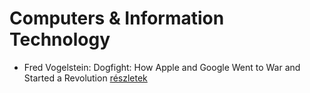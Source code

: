 # Computers & Information Technology

- Fred Vogelstein: Dogfight: How Apple and Google Went to War and Started a Revolution [részletek](_details/Fred%20Vogelstein.md#id_642)